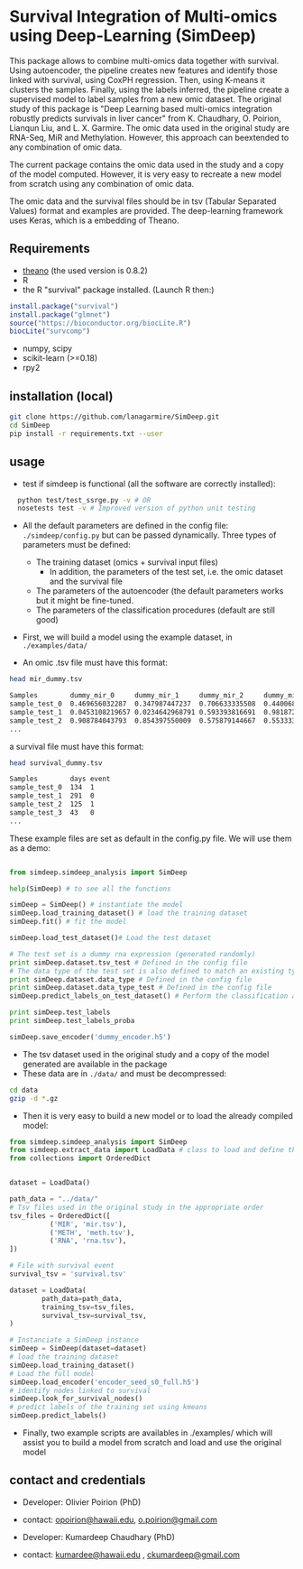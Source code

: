 # Survival Integration of Multi-omics using Deep-Learning (SimDeep)

This package allows to combine multi-omics data together with survival. Using autoencoder, the pipeline creates new features and identify those linked with survival, using CoxPH regression. Then, using K-means it clusters the samples. Finally, using the labels inferred, the pipeline create a supervised model to label samples from a new omic dataset. The original study of this package is "Deep Learning based multi-omics integration robustly predicts survivals in liver cancer" from K. Chaudhary, O. Poirion, Lianqun Liu, and L. X. Garmire.
The omic data used in the original study are RNA-Seq, MiR and Methylation. However, this approach can beextended to any combination of omic data.

The current package contains the omic data used in the study and a copy of the model computed. However, it is very easy to recreate a new model from scratch using any combination of omic data.

The omic data and the survival files should be in tsv (Tabular Separated Values) format and examples are provided. The deep-learning framework uses Keras, which is a embedding of Theano.


## Requirements
* [theano](http://deeplearning.net/software/theano/install.html) (the used version is 0.8.2)
* R
* the R "survival" package installed. (Launch R then:)

```R
install.package("survival")
install.package("glmnet")
source("https://bioconductor.org/biocLite.R")
biocLite("survcomp")
```

* numpy, scipy
* scikit-learn (>=0.18)
* rpy2

## installation (local)

```bash
git clone https://github.com/lanagarmire/SimDeep.git
cd SimDeep
pip install -r requirements.txt --user
```

## usage
* test if simdeep is functional (all the software are correctly installed):

```bash
  python test/test_ssrge.py -v # OR
  nosetests test -v # Improved version of python unit testing
  ```

* All the default parameters are defined in the config file: `./simdeep/config.py` but can be passed dynamically. Three types of parameters must be defined:
  * The training dataset (omics + survival input files)
    * In addition, the parameters of the test set, i.e. the omic dataset and the survival file
  * The parameters of the autoencoder (the default parameters works but it might be fine-tuned.
  * The parameters of the classification procedures (default are still good)

* First, we will build a model using the example dataset, in `./examples/data/`
* An omic .tsv file must have this format:

```bash
head mir_dummy.tsv

Samples        dummy_mir_0     dummy_mir_1     dummy_mir_2     dummy_mir_3 ...
sample_test_0  0.469656032287  0.347987447237  0.706633335508  0.440068758445 ...
sample_test_1  0.0453108219657 0.0234642968791 0.593393816691  0.981872970341 ...
sample_test_2  0.908784043793  0.854397550009  0.575879144667  0.553333958713 ...
...

```

a survival file must have this format:

```bash
head survival_dummy.tsv

Samples        days event
sample_test_0  134  1
sample_test_1  291  0
sample_test_2  125  1
sample_test_3  43   0
...

```

These example files are set as default in the config.py file. We will use them as a demo:

```python

from simdeep.simdeep_analysis import SimDeep

help(SimDeep) # to see all the functions

simDeep = SimDeep() # instantiate the model
simDeep.load_training_dataset() # load the training dataset
simDeep.fit() # fit the model

simDeep.load_test_dataset()# Load the test dataset

# The test set is a dummy rna expression (generated randomly)
print simDeep.dataset.tsv_test # Defined in the config file
# The data type of the test set is also defined to match an existing type
print simDeep.dataset.data_type # Defined in the config file
print simDeep.dataset.data_type_test # Defined in the config file
simDeep.predict_labels_on_test_dataset() # Perform the classification analysis and label the set dataset

print simDeep.test_labels
print simDeep.test_labels_proba

simDeep.save_encoder('dummy_encoder.h5')

```

* The tsv dataset used in the original study and a copy of the model generated are available in the package
* These data are in `./data/` and must be decompressed:

```bash
cd data
gzip -d *.gz

```

* Then it is very easy to build a new model or to load the already compiled model:

```python
from simdeep.simdeep_analysis import SimDeep
from simdeep.extract_data import LoadData # class to load and define the datasets
from collections import OrderedDict


dataset = LoadData()

path_data = "../data/"
# Tsv files used in the original study in the appropriate order
tsv_files = OrderedDict([
          ('MIR', 'mir.tsv'),
          ('METH', 'meth.tsv'),
          ('RNA', 'rna.tsv'),
])

# File with survival event
survival_tsv = 'survival.tsv'

dataset = LoadData(
        path_data=path_data,
        training_tsv=tsv_files,
        survival_tsv=survival_tsv,
)

# Instanciate a SimDeep instance
simDeep = SimDeep(dataset=dataset)
# load the training dataset
simDeep.load_training_dataset()
# Load the full model
simDeep.load_encoder('encoder_seed_s0_full.h5')
# identify nodes linked to survival
simDeep.look_for_survival_nodes()
# predict labels of the training set using kmeans
simDeep.predict_labels()

```


* Finally, two example scripts are availables in ./examples/ which will assist you to build a model from scratch and load and use the original model


## contact and credentials
* Developer: Olivier Poirion (PhD)
* contact: opoirion@hawaii.edu, o.poirion@gmail.com

* Developer: Kumardeep Chaudhary (PhD)
* contact: kumardee@hawaii.edu , ckumardeep@gmail.com
